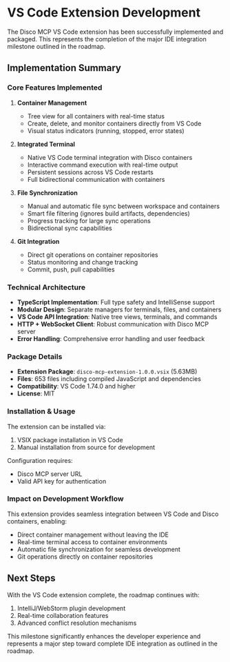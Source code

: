 # VS Code Extension Development

The Disco MCP VS Code extension has been successfully implemented and packaged. This represents the completion of the major IDE integration milestone outlined in the roadmap.

## Implementation Summary

### Core Features Implemented

1. **Container Management**
   - Tree view for all containers with real-time status
   - Create, delete, and monitor containers directly from VS Code
   - Visual status indicators (running, stopped, error states)

2. **Integrated Terminal**
   - Native VS Code terminal integration with Disco containers
   - Interactive command execution with real-time output
   - Persistent sessions across VS Code restarts
   - Full bidirectional communication with containers

3. **File Synchronization**
   - Manual and automatic file sync between workspace and containers
   - Smart file filtering (ignores build artifacts, dependencies)
   - Progress tracking for large sync operations
   - Bidirectional sync capabilities

4. **Git Integration**
   - Direct git operations on container repositories
   - Status monitoring and change tracking
   - Commit, push, pull capabilities

### Technical Architecture

- **TypeScript Implementation**: Full type safety and IntelliSense support
- **Modular Design**: Separate managers for terminals, files, and containers
- **VS Code API Integration**: Native tree views, terminals, and commands
- **HTTP + WebSocket Client**: Robust communication with Disco MCP server
- **Error Handling**: Comprehensive error handling and user feedback

### Package Details

- **Extension Package**: `disco-mcp-extension-1.0.0.vsix` (5.63MB)
- **Files**: 653 files including compiled JavaScript and dependencies
- **Compatibility**: VS Code 1.74.0 and higher
- **License**: MIT

### Installation & Usage

The extension can be installed via:
1. VSIX package installation in VS Code
2. Manual installation from source for development

Configuration requires:
- Disco MCP server URL
- Valid API key for authentication

### Impact on Development Workflow

This extension provides seamless integration between VS Code and Disco containers, enabling:
- Direct container management without leaving the IDE
- Real-time terminal access to container environments
- Automatic file synchronization for seamless development
- Git operations directly on container repositories

## Next Steps

With the VS Code extension complete, the roadmap continues with:
1. IntelliJ/WebStorm plugin development
2. Real-time collaboration features
3. Advanced conflict resolution mechanisms

This milestone significantly enhances the developer experience and represents a major step toward complete IDE integration as outlined in the roadmap.